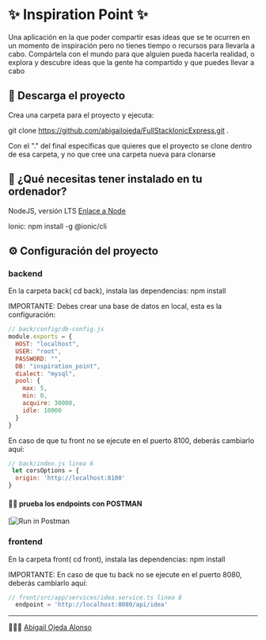 # ✨ Inspiration Point ✨

Una aplicación en la que poder compartir esas ideas que se te ocurren en un momento de inspiración pero no tienes tiempo o recursos para llevarla a cabo.
Compártela con el mundo para que alguien pueda hacerla realidad, o explora y descubre ideas que la gente ha compartido y que puedes llevar a cabo
## 💾 Descarga el proyecto

Crea una carpeta para el proyecto y ejecuta:

git clone https://github.com/abigailojeda/FullStackIonicExpress.git .

Con el "." del final especificas que quieres que el proyecto se clone dentro de esa carpeta, y no que cree una carpeta nueva para clonarse


## 📂 ¿Qué necesitas tener instalado en tu ordenador?

NodeJS, versión LTS  [Enlace a Node](https://nodejs.org/en/)

Ionic: 
npm install -g @ionic/cli


## ⚙️ Configuración del proyecto

### backend
En la carpeta back( cd back), instala las dependencias:
npm install

IMPORTANTE:
Debes crear una base de datos en local, esta es la configuración:
```javascript
// back/config/db-config.js
module.exports = {
  HOST: "localhost",
  USER: "root",
  PASSWORD: "",
  DB: "inspiration_point",
  dialect: "mysql",
  pool: {
    max: 5,
    min: 0,
    acquire: 30000,
    idle: 10000
  }
}
```


En caso de que tu front no se ejecute en el puerto 8100, deberás cambiarlo aquí:

```javascript
// back/index.js linea 6
 let corsOptions = {
  origin: 'http://localhost:8100'
}
```

#### 👨‍🚀 prueba los endpoints con POSTMAN

[![Run in Postman](https://documenter.getpostman.com/view/18449118/2s83zgu52z)

### frontend
En la carpeta front( cd front), instala las dependencias:
npm install

IMPORTANTE:
En caso de que tu back no se ejecute en el puerto 8080, deberás cambiarlo aquí:

```javascript
// front/src/app/services/idea.service.ts linea 8
  endpoint = 'http://localhost:8080/api/idea'
```



<!-- 
## Wiki 📖

Puedes encontrar mucho más de cómo utilizar este proyecto en nuestra [Wiki](https://github.com/tu/proyecto/wiki) -->


<!-- ## Expresiones de Gratitud 🎁

* Comenta a otros sobre este proyecto 📢
* Invita una cerveza 🍺 o un café ☕ a alguien del equipo. 
* Da las gracias públicamente 🤓.
* Dona con cripto a esta dirección: `0xf253fc233333078436d111175e5a76a649890000`
* etc. -->



---
 🙋🏻‍♀️ [Abigail Ojeda Alonso](https://es.linkedin.com/in/abigail-ojeda)
